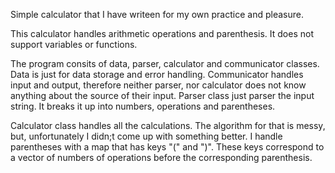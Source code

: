 Simple calculator that I have writeen for my own practice and pleasure.

This calculator handles arithmetic operations and parenthesis. It does not support variables or functions.

The program consits of data, parser, calculator and communicator classes. Data is just for data storage and error handling.
Communicator handles input and output, therefore neither parser, nor calculator does not know anything about the source of their input.
Parser class just parser the input string. It breaks it up into numbers, operations and parentheses. 

Calculator class handles all the calculations. The algorithm for that is messy, but, unfortunately I didn;t come up with something better.
I handle parentheses with a map that has keys "(" and ")". These keys correspond to a vector of numbers of operations before the corresponding parenthesis.
